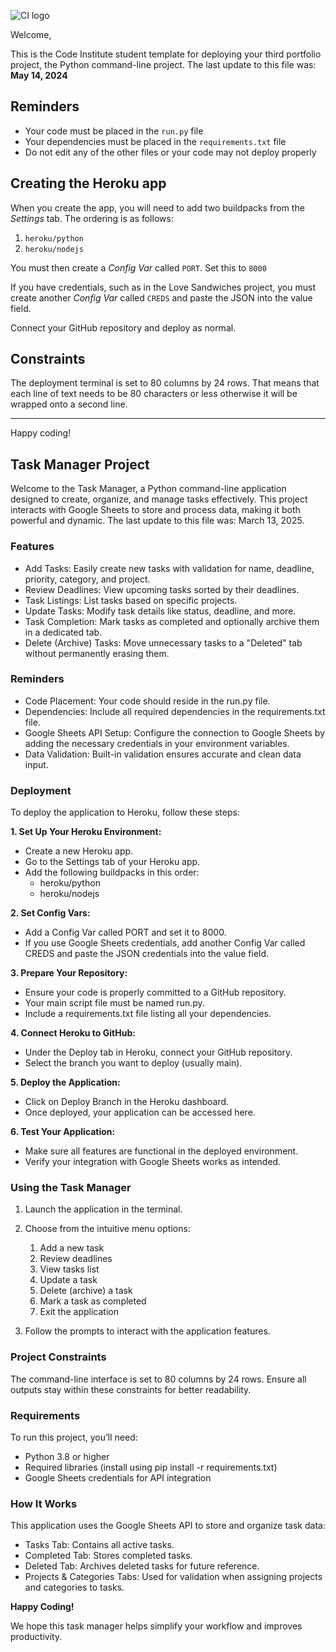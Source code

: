 ![CI logo](https://codeinstitute.s3.amazonaws.com/fullstack/ci_logo_small.png)

Welcome,

This is the Code Institute student template for deploying your third portfolio project, the Python command-line project. The last update to this file was: **May 14, 2024**

## Reminders

- Your code must be placed in the `run.py` file
- Your dependencies must be placed in the `requirements.txt` file
- Do not edit any of the other files or your code may not deploy properly

## Creating the Heroku app

When you create the app, you will need to add two buildpacks from the _Settings_ tab. The ordering is as follows:

1. `heroku/python`
2. `heroku/nodejs`

You must then create a _Config Var_ called `PORT`. Set this to `8000`

If you have credentials, such as in the Love Sandwiches project, you must create another _Config Var_ called `CREDS` and paste the JSON into the value field.

Connect your GitHub repository and deploy as normal.

## Constraints

The deployment terminal is set to 80 columns by 24 rows. That means that each line of text needs to be 80 characters or less otherwise it will be wrapped onto a second line.

---

Happy coding!


## Task Manager Project

Welcome to the Task Manager, a Python command-line application designed to create, organize, and manage tasks effectively. This project interacts with Google Sheets to store and process data, making it both powerful and dynamic. The last update to this file was: March 13, 2025.

### Features

- Add Tasks: Easily create new tasks with validation for name, deadline, priority, category, and project.
- Review Deadlines: View upcoming tasks sorted by their deadlines.
- Task Listings: List tasks based on specific projects.
- Update Tasks: Modify task details like status, deadline, and more.
- Task Completion: Mark tasks as completed and optionally archive them in a dedicated tab.
- Delete (Archive) Tasks: Move unnecessary tasks to a "Deleted" tab without permanently erasing them.

### Reminders

- Code Placement: Your code should reside in the run.py file.
- Dependencies: Include all required dependencies in the requirements.txt file.
- Google Sheets API Setup: Configure the connection to Google Sheets by adding the necessary credentials in your environment variables.
- Data Validation: Built-in validation ensures accurate and clean data input.

### Deployment

To deploy the application to Heroku, follow these steps:

**1. Set Up Your Heroku Environment:**

- Create a new Heroku app.
- Go to the Settings tab of your Heroku app.
- Add the following buildpacks in this order:
  - heroku/python
  - heroku/nodejs

**2. Set Config Vars:**

- Add a Config Var called PORT and set it to 8000.
- If you use Google Sheets credentials, add another Config Var called CREDS and paste the JSON credentials into the value field.

**3. Prepare Your Repository:**

- Ensure your code is properly committed to a GitHub repository.
- Your main script file must be named run.py.
- Include a requirements.txt file listing all your dependencies.

**4. Connect Heroku to GitHub:**

- Under the Deploy tab in Heroku, connect your GitHub repository.
- Select the branch you want to deploy (usually main).

**5. Deploy the Application:**

- Click on Deploy Branch in the Heroku dashboard.
- Once deployed, your application can be accessed here.

**6. Test Your Application:**

- Make sure all features are functional in the deployed environment.
- Verify your integration with Google Sheets works as intended.

### Using the Task Manager

1. Launch the application in the terminal.
2. Choose from the intuitive menu options:
    1. Add a new task
    2. Review deadlines
    3. View tasks list
    4. Update a task
    5. Delete (archive) a task
    6. Mark a task as completed
    7. Exit the application

3. Follow the prompts to interact with the application features.

### Project Constraints

The command-line interface is set to 80 columns by 24 rows. Ensure all outputs stay within these constraints for better readability.

### Requirements

To run this project, you’ll need:

- Python 3.8 or higher
- Required libraries (install using pip install -r requirements.txt)
- Google Sheets credentials for API integration

### How It Works

This application uses the Google Sheets API to store and organize task data:

- Tasks Tab: Contains all active tasks.
- Completed Tab: Stores completed tasks.
- Deleted Tab: Archives deleted tasks for future reference.
- Projects & Categories Tabs: Used for validation when assigning projects and categories to tasks.

**Happy Coding!**

We hope this task manager helps simplify your workflow and improves productivity.
